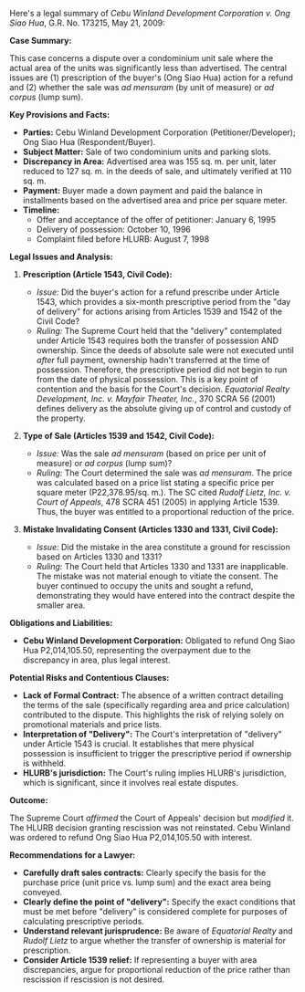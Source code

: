 Here's a legal summary of *Cebu Winland Development Corporation v. Ong Siao Hua*, G.R. No. 173215, May 21, 2009:

**Case Summary:**

This case concerns a dispute over a condominium unit sale where the actual area of the units was significantly less than advertised.  The central issues are (1) prescription of the buyer's (Ong Siao Hua) action for a refund and (2) whether the sale was *ad mensuram* (by unit of measure) or *ad corpus* (lump sum).

**Key Provisions and Facts:**

*   **Parties:** Cebu Winland Development Corporation (Petitioner/Developer); Ong Siao Hua (Respondent/Buyer).
*   **Subject Matter:** Sale of two condominium units and parking slots.
*   **Discrepancy in Area:**  Advertised area was 155 sq. m. per unit, later reduced to 127 sq. m. in the deeds of sale, and ultimately verified at 110 sq. m.
*   **Payment:**  Buyer made a down payment and paid the balance in installments based on the advertised area and price per square meter.
*   **Timeline:**
    *   Offer and acceptance of the offer of petitioner: January 6, 1995
    *   Delivery of possession: October 10, 1996
    *   Complaint filed before HLURB: August 7, 1998

**Legal Issues and Analysis:**

1.  **Prescription (Article 1543, Civil Code):**
    *   *Issue:* Did the buyer's action for a refund prescribe under Article 1543, which provides a six-month prescriptive period from the "day of delivery" for actions arising from Articles 1539 and 1542 of the Civil Code?
    *   *Ruling:* The Supreme Court held that the "delivery" contemplated under Article 1543 requires both the transfer of possession AND ownership.  Since the deeds of absolute sale were not executed until *after* full payment, ownership hadn't transferred at the time of possession. Therefore, the prescriptive period did not begin to run from the date of physical possession. This is a key point of contention and the basis for the Court's decision.  *Equatorial Realty Development, Inc. v. Mayfair Theater, Inc.*, 370 SCRA 56 (2001) defines delivery as the absolute giving up of control and custody of the property.

2.  **Type of Sale (Articles 1539 and 1542, Civil Code):**
    *   *Issue:* Was the sale *ad mensuram* (based on price per unit of measure) or *ad corpus* (lump sum)?
    *   *Ruling:* The Court determined the sale was *ad mensuram*. The price was calculated based on a price list stating a specific price per square meter (P22,378.95/sq. m.). The SC cited *Rudolf Lietz, Inc. v. Court of Appeals*, 478 SCRA 451 (2005) in applying Article 1539. Thus, the buyer was entitled to a proportional reduction of the price.

3.  **Mistake Invalidating Consent (Articles 1330 and 1331, Civil Code):**
    *   *Issue:* Did the mistake in the area constitute a ground for rescission based on Articles 1330 and 1331?
    *   *Ruling:* The Court held that Articles 1330 and 1331 are inapplicable.  The mistake was not material enough to vitiate the consent.  The buyer continued to occupy the units and sought a refund, demonstrating they would have entered into the contract despite the smaller area.

**Obligations and Liabilities:**

*   **Cebu Winland Development Corporation:** Obligated to refund Ong Siao Hua P2,014,105.50, representing the overpayment due to the discrepancy in area, plus legal interest.

**Potential Risks and Contentious Clauses:**

*   **Lack of Formal Contract:** The absence of a written contract detailing the terms of the sale (specifically regarding area and price calculation) contributed to the dispute.  This highlights the risk of relying solely on promotional materials and price lists.
*   **Interpretation of "Delivery":** The Court's interpretation of "delivery" under Article 1543 is crucial.  It establishes that mere physical possession is insufficient to trigger the prescriptive period if ownership is withheld.
*   **HLURB's jurisdiction:** The Court's ruling implies HLURB's jurisdiction, which is significant, since it involves real estate disputes.

**Outcome:**

The Supreme Court *affirmed* the Court of Appeals' decision but *modified* it.  The HLURB decision granting rescission was not reinstated. Cebu Winland was ordered to refund Ong Siao Hua P2,014,105.50 with interest.

**Recommendations for a Lawyer:**

*   **Carefully draft sales contracts:** Clearly specify the basis for the purchase price (unit price vs. lump sum) and the exact area being conveyed.
*   **Clearly define the point of "delivery":** Specify the exact conditions that must be met before "delivery" is considered complete for purposes of calculating prescriptive periods.
*   **Understand relevant jurisprudence:** Be aware of *Equatorial Realty* and *Rudolf Lietz* to argue whether the transfer of ownership is material for prescription.
*   **Consider Article 1539 relief:** If representing a buyer with area discrepancies, argue for proportional reduction of the price rather than rescission if rescission is not desired.
